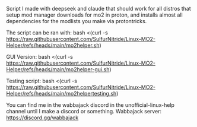Script I made with deepseek and claude that should work for all distros that setup mod manager downloads for mo2 in proton, and installs almost all dependencies for the modlists you make via protontricks.

The script can be ran with: bash <(curl -s https://raw.githubusercontent.com/SulfurNitride/Linux-MO2-Helper/refs/heads/main/mo2helper.sh)

GUI Version: bash <(curl -s https://raw.githubusercontent.com/SulfurNitride/Linux-MO2-Helper/refs/heads/main/mo2helper-gui.sh)

Testing script: bash <(curl -s https://raw.githubusercontent.com/SulfurNitride/Linux-MO2-Helper/refs/heads/main/mo2helpertesting.sh)

You can find me in the wabbajack discord in the unofficial-linux-help channel until I make a discord or something. Wabbajack server: https://discord.gg/wabbajack
